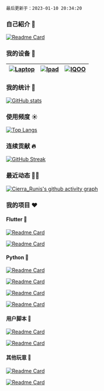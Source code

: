 `最后更新于：2023-01-10 20:34:20`

### 自己紹介 👋

[![Readme Card](https://github-readme-stats.vercel.app/api/pin/?username=Cierra-Runis&repo=cierra-runis.github.io&show_icons=true&title_color=fff&icon_color=ff8000&text_color=9f9f9f&bg_color=151515&locate=cn&border_radius=12)](https://note-of-me.top)

### 我的设备 📱

| [![Laptop](https://img.shields.io/badge/Lenovo%20Legion%205-black?style=flat-square&logo=lenovo&logoColor=white)](https://www.lenovo.com/) | [![Ipad](https://img.shields.io/badge/iPad%20Pro%202021-black?style=flat-square&logo=apple)](https://www.apple.com/ipad-pro/) | [![IQOO](https://img.shields.io/badge/IQOO%20Neo%205-black?style=flat-square&logoColor=white&logo=android)](https://www.iqoo.com/) |
| :----------------------------------------------------------: | :----------------------------------------------------------: | :----------------------------------------------------------: |

### 我的统计 📖

[![GitHub stats](https://github-readme-stats.vercel.app/api?username=Cierra-Runis&show_icons=true&title_color=fff&icon_color=ff8000&text_color=9f9f9f&bg_color=151515&count_private=true&custom_title=我的统计数据&locate=cn&border_radius=12)](https://github.com/anuraghazra/github-readme-stats)

### 使用频度 ☀

[![Top Langs](https://github-readme-stats.vercel.app/api/top-langs/?username=Cierra-Runis&show_icons=true&title_color=fff&icon_color=ff8000&text_color=9f9f9f&bg_color=151515&layout=compact&langs_count=10&custom_title=语言使用频度统计&locate=cn&border_radius=12&exclude_repo=cierra-runis.github.io-source,cierra-runis.github.io,note-of-me-cdn)](https://github.com/anuraghazra/github-readme-stats)

### 连续贡献 🔥

[![GitHub Streak](https://streak-stats.demolab.com?user=Cierra-Runis&theme=dark&border_radius=10&locale=zh_Hans&border_radius=12)](https://git.io/streak-stats)

### 最近动态 🏃🏻

[![Cierra_Runis's github activity graph](https://github-readme-activity-graph.cyclic.app/graph?username=Cierra-Runis&bg_color=151515&color=9f9f9f&title_color=fff&line=ff8000&point=ff8000&custom_title=最近动态&radius=12)](https://github.com/ashutosh00710/github-readme-activity-graph)

### 我的项目 ❤

#### Flutter 🐝

[![Readme Card](https://github-readme-stats.vercel.app/api/pin/?username=Cierra-Runis&repo=mercurius_warehouse&show_icons=true&title_color=fff&icon_color=ff8000&text_color=9f9f9f&bg_color=151515&locate=cn&border_radius=12)](https://github.com/Cierra-Runis/mercurius_warehouse)

[![Readme Card](https://github-readme-stats.vercel.app/api/pin/?username=Cierra-Runis&repo=danmaku&show_icons=true&title_color=fff&icon_color=ff8000&text_color=9f9f9f&bg_color=151515&locate=cn&border_radius=12)](https://github.com/Cierra-Runis/danmaku)

#### Python 🐍

[![Readme Card](https://github-readme-stats.vercel.app/api/pin/?username=Cierra-Runis&repo=word-cloud&show_icons=true&title_color=fff&icon_color=ff8000&text_color=9f9f9f&bg_color=151515&locate=cn&border_radius=12)](https://github.com/Cierra-Runis/word-cloud)

[![Readme Card](https://github-readme-stats.vercel.app/api/pin/?username=Cierra-Runis&repo=listener_email&show_icons=true&title_color=fff&icon_color=ff8000&text_color=9f9f9f&bg_color=151515&locate=cn&border_radius=12)](https://github.com/Cierra-Runis/listener_email)

[![Readme Card](https://github-readme-stats.vercel.app/api/pin/?username=Cierra-Runis&repo=osu_testflight_listener&show_icons=true&title_color=fff&icon_color=ff8000&text_color=9f9f9f&bg_color=151515&locate=cn&border_radius=12)](https://github.com/Cierra-Runis/osu_testflight_listener)

[![Readme Card](https://github-readme-stats.vercel.app/api/pin/?username=Cierra-Runis&repo=nideriji-exporter&show_icons=true&title_color=fff&icon_color=ff8000&text_color=9f9f9f&bg_color=151515&locate=cn&border_radius=12)](https://github.com/Cierra-Runis/nideriji-exporter)

#### 用户脚本 🧩

[![Readme Card](https://github-readme-stats.vercel.app/api/pin/?username=Cierra-Runis&repo=FuckQQ&show_icons=true&title_color=fff&icon_color=ff8000&text_color=9f9f9f&bg_color=151515&locate=cn&border_radius=12)](https://github.com/Cierra-Runis/FuckQQ)

[![Readme Card](https://github-readme-stats.vercel.app/api/pin/?username=Cierra-Runis&repo=getTweets&show_icons=true&title_color=fff&icon_color=ff8000&text_color=9f9f9f&bg_color=151515&locate=cn&border_radius=12)](https://github.com/Cierra-Runis/getTweets)

#### 其他玩意 🎡

[![Readme Card](https://github-readme-stats.vercel.app/api/pin/?username=Cierra-Runis&repo=readManga&show_icons=true&title_color=fff&icon_color=ff8000&text_color=9f9f9f&bg_color=151515&locate=cn&border_radius=12)](https://github.com/Cierra-Runis/readManga)

[![Readme Card](https://github-readme-stats.vercel.app/api/pin/?username=Cierra-Runis&repo=repository_template&show_icons=true&title_color=fff&icon_color=ff8000&text_color=9f9f9f&bg_color=151515&locate=cn&border_radius=12)](https://github.com/Cierra-Runis/repository_template)
